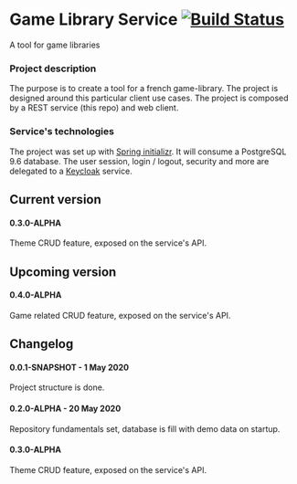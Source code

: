 # Game Library Service [![Build Status](https://travis-ci.org/xxjokerx/game-library-service.svg?branch=master)](https://travis-ci.org/xxjokerx/game-library-service)

A tool for game libraries

### Project description

The purpose is to create a tool for a french game-library. The project is designed around this particular client
use cases.
The project is composed by a REST service (this repo) and web client.

### Service's technologies

The project was set up with [Spring initializr](https://start.spring.io/).
It will consume a PostgreSQL 9.6 database.
The user session, login / logout, security and more are delegated to a [Keycloak](https://www.keycloak.org/) service.

## Current version
#### 0.3.0-ALPHA
Theme CRUD feature, exposed on the service's API.

## Upcoming version
#### 0.4.0-ALPHA
Game related CRUD feature, exposed on the service's API.

## Changelog
#### 0.0.1-SNAPSHOT - 1 May 2020
Project structure is done.

#### 0.2.0-ALPHA - 20 May 2020
Repository fundamentals set, database is fill with demo data on startup.

#### 0.3.0-ALPHA
Theme CRUD feature, exposed on the service's API.